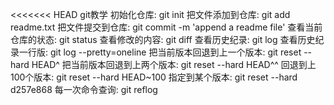<<<<<<< HEAD
git教学
初始化仓库: git init
把文件添加到仓库: git add readme.txt
把文件提交到仓库: git commit -m 'append a readme file'
查看当前仓库的状态: git status
查看修改的内容: git diff
查看历史纪录: git log
查看历史纪录一行版: git log --pretty=oneline
把当前版本回退到上一个版本: git reset --hard HEAD^
把当前版本回退到上两个版本: git reset --hard HEAD^^
回退到上100个版本: git reset --hard HEAD~100
指定到某个版本: git reset --hard d257e868
每一次命令查询: git reflog
